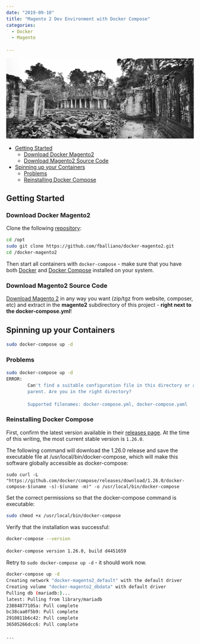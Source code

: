 ```yaml
---
date: "2019-09-10"
title: "Magento 2 Dev Environment with Docker Compose"
categories:
  - Docker
  - Magento

---
```


![Angkor Wat, Cambodia](./photo-kt456d_645dhfh6dgjkhg4_d.jpg)

<!-- TOC -->

- [Getting Started](#getting-started)
    - [Download Docker Magento2](#download-docker-magento2)
    - [Download Magento2 Source Code](#download-magento2-source-code)
- [Spinning up your Containers](#spinning-up-your-containers)
    - [Problems](#problems)
    - [Reinstalling Docker Compose](#reinstalling-docker-compose)

<!-- /TOC -->



## Getting Started


### Download Docker Magento2

Clone the following [repository](https://github.com/fballiano/docker-magento2):


```bash
cd /opt
sudo git clone https://github.com/fballiano/docker-magento2.git
cd /docker-magento2
```


Then start all containers with `docker-compose` - make sure that you have both [Docker](https://docs.docker.com/engine/install/ubuntu/) and [Docker Compose](https://docs.docker.com/compose/install/) installed on your system.


### Download Magento2 Source Code

[Download Magento 2](https://magento.com/tech-resources/download) in any way you want (zip/tgz from website, composer, etc) and extract in the __magento2__ subdirectory of this project - __right next to the docker-compose.yml__!



## Spinning up your Containers

```bash
sudo docker-compose up -d
```


### Problems

```bash
sudo docker-compose up -d
ERROR: 
        Can't find a suitable configuration file in this directory or any
        parent. Are you in the right directory?

        Supported filenames: docker-compose.yml, docker-compose.yaml
```


### Reinstalling Docker Compose


First, confirm the latest version available in their [releases page](https://github.com/docker/compose/releases). At the time of this writing, the most current stable version is `1.26.0`.

The following command will download the 1.26.0 release and save the executable file at /usr/local/bin/docker-compose, which will make this software globally accessible as docker-compose:


```
sudo curl -L "https://github.com/docker/compose/releases/download/1.26.0/docker-compose-$(uname -s)-$(uname -m)" -o /usr/local/bin/docker-compose
```

Set the correct permissions so that the docker-compose command is executable:


```bash
sudo chmod +x /usr/local/bin/docker-compose
```


Verify that the installation was successful:


```bash
docker-compose --version

docker-compose version 1.26.0, build d4451659
```


Retry to `sudo docker-compose up -d` - it should work now.



```bash
docker-compose up -d
Creating network "docker-magento2_default" with the default driver
Creating volume "docker-magento2_dbdata" with default driver
Pulling db (mariadb:)...
latest: Pulling from library/mariadb
23884877105a: Pull complete
bc38caa0f5b9: Pull complete
2910811b6c42: Pull complete
36505266dcc6: Pull complete

...
```


















